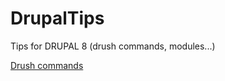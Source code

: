 # DrupalTips
Tips for DRUPAL 8 (drush commands, modules...)


[Drush commands](drushCommands.md)



